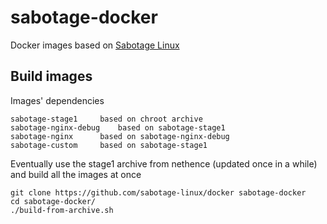 # sabotage-docker

Docker images based on [Sabotage Linux](https://sabotage-linux.github.io/)

## Build images

Images' dependencies

	sabotage-stage1		based on chroot archive
	sabotage-nginx-debug	based on sabotage-stage1
	sabotage-nginx		based on sabotage-nginx-debug
	sabotage-custom		based on sabotage-stage1

Eventually use the stage1 archive from nethence (updated once in a while) and build all the images at once

	git clone https://github.com/sabotage-linux/docker sabotage-docker
	cd sabotage-docker/
	./build-from-archive.sh

